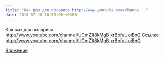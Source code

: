 ```yaml
---
title: "Как раз для полариса http://www.youtube.com/channe..."
date: 2015-07-10 18:59:00 +0300
---
```


Как раз для полариса http://www.youtube.com/channel/UCmZlt8kMgBlxrBbfuUoiBnQ
Ссылка
http://www.youtube.com/channel/UCmZlt8kMgBlxrBbfuUoiBnQ

[Вложение](http://www.youtube.com/channel/UCmZlt8kMgBlxrBbfuUoiBnQ)
